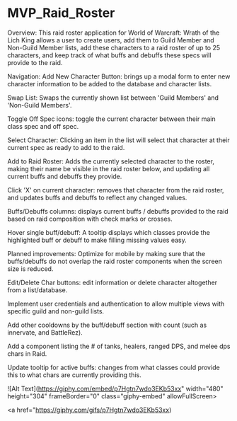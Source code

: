 # MVP_Raid_Roster

Overview:
This raid roster application for World of Warcraft: Wrath of the Lich King allows a user to create users, add them to Guild Member and Non-Guild Member lists, add these characters to a raid roster of up to 25 characters, and keep track of what buffs and debuffs these specs will provide to the raid.

Navigation:
Add New Character Button: brings up a modal form to enter new character information to be added to the database and character lists.

Swap List: Swaps the currently shown list between 'Guild Members' and 'Non-Guild Members'.

Toggle Off Spec icons: toggle the current character between their main class spec and off spec.

Select Character: Clicking an item in the list will select that character at their current spec as ready to add to the raid.

Add to Raid Roster: Adds the currently selected character to the roster, making their name be visible in the raid roster below, and updating all current buffs and debuffs they provide.

Click 'X' on current character: removes that character from the raid roster, and updates buffs and debuffs to reflect any changed values.

Buffs/Debuffs columns: displays current buffs / debuffs provided to the raid based on raid composition with check marks or crosses.

Hover single buff/debuff: A tooltip displays which classes provide the highlighted buff or debuff to make filling missing values easy.


Planned improvements:
Optimize for mobile by making sure that the buffs/debuffs do not overlap the raid roster components when the screen size is reduced.

Edit/Delete Char buttons: edit information or delete character altogether from a list/database.

Implement user credentials and authentication to allow multiple views with specific guild and non-guild lists.

Add other cooldowns by the buff/debuff section with count (such as innervate, and BattleRez).

Add a component listing the # of tanks, healers, ranged DPS, and melee dps chars in Raid.

Update tooltip for active buffs: changes from what classes could provide this to what chars are currently providing this.

![Alt Text](https://giphy.com/embed/p7Hgtn7wdo3EKb53xx" width="480" height="304" frameBorder="0" class="giphy-embed" allowFullScreen></iframe><p><a href="https://giphy.com/gifs/p7Hgtn7wdo3EKb53xx)
